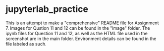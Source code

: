 # jupyterlab_practice

This is an attempt to make a "comprehensive" README file for Assignment 7.
Images for Qustion 11 and 12 can be found in the "Image" folder.
The ipynb files for Question 11 and 12, as well as the HTML file used in the screenshot are in the main folder. 
Environment details can be found in the file labeled as such.
